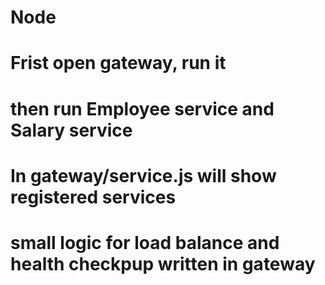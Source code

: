 # Node

# Frist open gateway, run it

# then run Employee service and Salary service

# In gateway/service.js will show registered services

# small logic for load balance and health checkpup written in gateway
